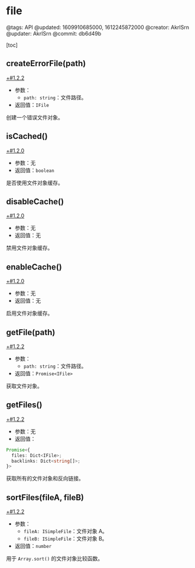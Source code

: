 # file

@tags: API
@updated: 1609910685000, 1612245872000
@creator: AkrISrn
@updater: AkrISrn
@commit: db6d49b

[toc]

## createErrorFile(path)

[+#1.2.2](/zh/snippets/version-when-last-update.md)

- 参数：
    - `path: string`：文件路径。
- 返回值：`IFile`

创建一个错误文件对象。

## isCached()

[+#1.2.0](/zh/snippets/version-when-last-update.md)

- 参数：无
- 返回值：`boolean`

是否使用文件对象缓存。

## disableCache()

[+#1.2.0](/zh/snippets/version-when-last-update.md)

- 参数：无
- 返回值：无

禁用文件对象缓存。

## enableCache()

[+#1.2.0](/zh/snippets/version-when-last-update.md)

- 参数：无
- 返回值：无

启用文件对象缓存。

## getFile(path)

[+#1.2.2](/zh/snippets/version-when-last-update.md)

- 参数：
    - `path: string`：文件路径。
- 返回值：`Promise<IFile>`

获取文件对象。

## getFiles()

[+#1.2.2](/zh/snippets/version-when-last-update.md)

- 参数：无
- 返回值：

```ts
Promise<{
  files: Dict<IFile>;
  backlinks: Dict<string[]>;
}>
```

获取所有的文件对象和反向链接。

## sortFiles(fileA, fileB)

[+#1.2.2](/zh/snippets/version-when-last-update.md)

- 参数：
    - `fileA: ISimpleFile`：文件对象 A。
    - `fileB: ISimpleFile`：文件对象 B。
- 返回值：`number`

用于 `Array.sort()` 的文件对象比较函数。
